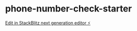# phone-number-check-starter

[Edit in StackBlitz next generation editor ⚡️](https://stackblitz.com/~/github.com/hnguyen1537/phone-number-check-starter)